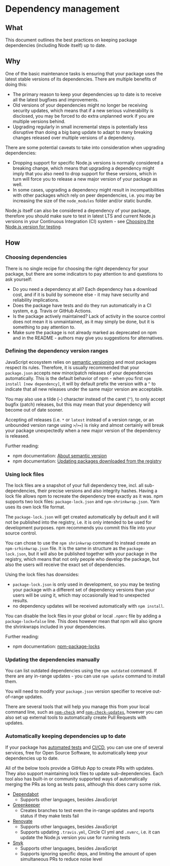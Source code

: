 # Dependency management

## What

This document outlines the best practices on keeping package dependencies (including Node itself) up to date.

## Why

One of the basic maintenance tasks is ensuring that your package uses the latest stable versions of its dependencies. There are multiple benefits of doing this:

- The primary reason to keep your dependencies up to date is to receive all the latest bugfixes and improvements.
- Old versions of your dependencies might no longer be receiving security updates, which means that if a new serious vulnerability is disclosed, you may be forced to do extra unplanned work if you are multiple versions behind.
- Upgrading regularly in small incremental steps is potentially less disruptive than doing a big bang update to adapt to many breaking changes released over multiple versions of a dependency.

There are some potential caveats to take into consideration when upgrading dependencies:

- Dropping support for specific Node.js versions is normally considered a breaking change, which means that upgrading a dependency might imply that you also need to drop support for these versions, which in turn will force you to release a new major version of your package as well.
- In some cases, upgrading a dependency might result in incompatibilities with other packages which rely on peer dependencies, i.e. you may be increasing the size of the `node_modules` folder and/or static bundle.

Node.js itself can also be considered a dependency of your package, therefore you should make sure to test in latest LTS and current Node.js versions in your Continuous Integration (CI) system - see [Choosing the Node.js version for testing](https://medium.com/@nodejs/choosing-the-node-js-versions-for-your-ci-tests-hint-use-lts-89b67f68d7ca).

## How

### Choosing dependencies

There is no single recipe for choosing the right dependency for your package, but there are some indicators to pay attention to and questions to ask yourself:

- Do you need a dependency at all? Each dependency has a download cost, and if it is build by someone else - it may have security and reliability implications.
- Does the package have tests and do they run automatically in a CI system, e.g. Travis or GitHub Actions.
- Is the package actively maintained? Lack of activity in the source control does not mean it is unmaintained, as it may simply be done, but it is something to pay attention to.
- Make sure the package is not already marked as deprecated on npm and in the README - authors may give you suggestions for alternatives.

### Defining the dependency version ranges

JavaScript ecosystem relies on [semantic versioning](https://semver.org/) and most packages respect its rules. Therefore, it is usually recommended that your `package.json` accepts new minor/patch releases of your dependencies automatically. This is the default behavior of npm - when you first `npm install [new dependency]`, it will by default prefix the version with a `^` to indicate that all new releases under the same major version are acceptable.

You may also use a tilde (`~`) character instead of the caret (`^`), to only accept bugfix (patch) releases, but this may mean that your dependency will become out of date sooner.

Accepting _all_ releases (i.e. `*` or `latest` instead of a version range, or an unbounded version range using `>`/`>=`) is risky and almost certainly will break your package unexpectedly when a new major version of the dependency is released.

Further reading:

- npm documentation: [About semantic version](https://docs.npmjs.com/about-semantic-versioning)
- npm documentation: [Updating packages downloaded from the registry](https://docs.npmjs.com/updating-packages-downloaded-from-the-registry)

### Using lock files

The lock files are a snapshot of your full dependency tree, incl. all sub-dependencies, their precise versions and also integrity hashes. Having a lock file allows npm to recreate the dependency tree exactly as it was. npm supports two lock files: `package-lock.json` and `npm-shrinkwrap.json`. Yarn uses its own lock file format.

The `package-lock.json` will get created automatically by default and it will not be published into the registry, i.e. it is only intended to be used for development purposes. npm recommends you commit this file into your source control.

You can chose to use the `npm shrinkwrap` command to instead create an `npm-srhinkwrap.json` file. It is the same in structure as the `package-lock.json`, but it will also be published together with your package in the registry, which means that not only people who develop the package, but also the users will receive the exact set of dependencies.

Using the lock files has downsides:

- `package-lock.json` is only used in development, so you may be testing your package with a different set of dependency versions than your users will be using it, which may occasionally lead to unexpected results.
- no dependency updates will be received automatically with `npm install`.

You can disable the lock files in your global or local `.npmrc` file by adding a `package-lock=false` line. This does however mean that npm will also ignore the shrinkwraps included in your dependencies.

Further reading:

- npm documentation: [npm-package-locks](https://docs.npmjs.com/files/package-locks)

### Updating the dependencies manually

You can list outdated dependencies using the `npm outdated` command. If there are any in-range updates - you can use `npm update` command to install them.

You will need to modify your `package.json` version specifier to receive out-of-range updates.

There are several tools that will help you manage this from your local command line, such as [`npm-check`](https://www.npmjs.com/package/npm-check) and [`npm-check-updates`](https://www.npmjs.com/package/npm-check-updates), however you can also set up external tools to automatically create Pull Requests with updates. 

### Automatically keeping dependencies up to date

If your package has [automated tests](testing-guidelines.md) and [CI/CD](ci-cd-guidelines.md), you can use one of several services, free for Open Source Software, to automatically keep your dependencies up to date.

All of the below tools provide a GitHub App to create PRs with updates. They also support maintaining lock files to update sub-dependencies. Each tool also has built-in or community supported ways of automatically merging the PRs as long as tests pass, although this does carry some risk.

- [Dependabot](https://dependabot.com/)
    - Supports other languages, besides JavaScript 
- [Greenkeeper](https://greenkeeper.io/)
    - Creates branches to test even the in-range updates and reports status if they make tests fail
- [Renovate](https://renovate.whitesourcesoftware.com/)
    - Supports other languages, besides JavaScript
    - Supports updating `.travis.yml`, Circle CI yml and `.nvmrc`, i.e. it can update the Node.js version you use for running tests
- [Snyk](https://snyk.io/)
    - Supports other languages, besides JavaScript
    - Supports ignoring specific deps, and limiting the amount of open simultaneous PRs to reduce noise level
